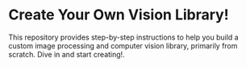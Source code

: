 # Create Your Own Vision Library!

This repository provides step-by-step instructions to help you build a custom image processing and computer vision library, primarily from scratch. Dive in and start creating!.

